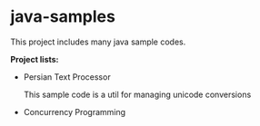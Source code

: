 # java-samples
This project includes many java sample codes.


**Project lists:**

* Persian Text Processor

     This sample code is a util for managing unicode conversions
           
          
* Concurrency Programming 
